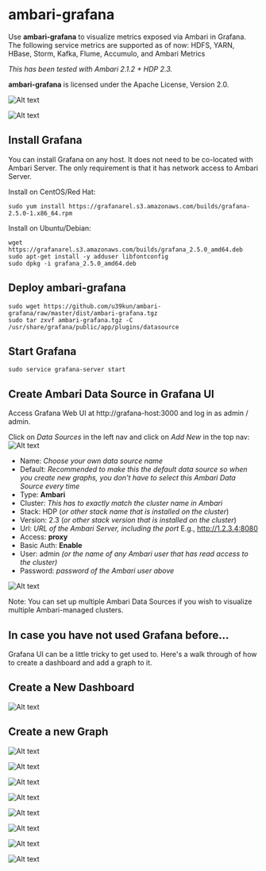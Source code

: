 # ambari-grafana

Use **ambari-grafana** to visualize metrics exposed via Ambari in Grafana.
The following service metrics are supported as of now: HDFS, YARN, HBase, Storm, Kafka, Flume, Accumulo, and Ambari Metrics

*This has been tested with Ambari 2.1.2 + HDP 2.3.*

**ambari-grafana** is licensed under the Apache License, Version 2.0.

![Alt text](https://raw.githubusercontent.com/u39kun/ambari-grafana/master/screenshots/dashboard.png "Ambari Grafana Dashboard")

![Alt text](https://raw.githubusercontent.com/u39kun/ambari-grafana/master/screenshots/select-metric.png "Ambari Grafana Graph Builder")

Install Grafana
---------------

You can install Grafana on any host.  It does not need to be co-located with Ambari Server.  The only requirement is that it has network access to Ambari Server.

Install on CentOS/Red Hat:
```
sudo yum install https://grafanarel.s3.amazonaws.com/builds/grafana-2.5.0-1.x86_64.rpm
```

Install on Ubuntu/Debian:
```
wget https://grafanarel.s3.amazonaws.com/builds/grafana_2.5.0_amd64.deb
sudo apt-get install -y adduser libfontconfig
sudo dpkg -i grafana_2.5.0_amd64.deb
```

Deploy ambari-grafana
---
```
sudo wget https://github.com/u39kun/ambari-grafana/raw/master/dist/ambari-grafana.tgz
sudo tar zxvf ambari-grafana.tgz -C /usr/share/grafana/public/app/plugins/datasource
```

Start Grafana
---
```
sudo service grafana-server start
```

Create Ambari Data Source in Grafana UI
---
Access Grafana Web UI at http://grafana-host:3000 and log in as admin / admin.

Click on *Data Sources* in the left nav and click on *Add New* in the top nav:
![Alt text](https://raw.githubusercontent.com/u39kun/ambari-grafana/master/screenshots/create-data-source.png "Create a new data source")

* Name: *Choose your own data source name*
* Default: *Recommended to make this the default data source so when you create new graphs, you don't have to select this Ambari Data Source every time*
* Type: **Ambari**
* Cluster: *This has to exactly match the cluster name in Ambari*
* Stack: HDP (*or other stack name that is installed on the cluster*)
* Version: 2.3 (*or other stack version that is installed on the cluster*)
* Url: *URL of the Ambari Server, including the port*  E.g., http://1.2.3.4:8080
* Access: **proxy**
* Basic Auth: **Enable**
* User: admin *(or the name of any Ambari user that has read access to the cluster)*
* Password: *password of the Ambari user above*

![Alt text](https://raw.githubusercontent.com/u39kun/ambari-grafana/master/screenshots/adding-ambari-data-source-to-grafana.png "Ading Ambari Data Source to Grafana")

Note: You can set up multiple Ambari Data Sources if you wish to visualize multiple Ambari-managed clusters.

In case you have not used Grafana before...
---
Grafana UI can be a little tricky to get used to.
Here's a walk through of how to create a dashboard and add a graph to it.

Create a New Dashboard
---
![Alt text](https://raw.githubusercontent.com/u39kun/ambari-grafana/master/screenshots/create-grafana-dashboard.png "Create a new dashboard")

Create a new Graph
---
![Alt text](https://raw.githubusercontent.com/u39kun/ambari-grafana/master/screenshots/create-graph-strip-hover.png "Create a new graph - strip hover")

![Alt text](https://raw.githubusercontent.com/u39kun/ambari-grafana/master/screenshots/create-graph-menu.png "Create a new graph - menu")

![Alt text](https://raw.githubusercontent.com/u39kun/ambari-grafana/master/screenshots/edit-graph.png "Create a new graph - edit")

![Alt text](https://raw.githubusercontent.com/u39kun/ambari-grafana/master/screenshots/select-component.png "Create a new graph - select component")

![Alt text](https://raw.githubusercontent.com/u39kun/ambari-grafana/master/screenshots/select-metric.png "Create a new graph - select metric")

![Alt text](https://raw.githubusercontent.com/u39kun/ambari-grafana/master/screenshots/select-unit.png "Create a new graph - select unit")

![Alt text](https://raw.githubusercontent.com/u39kun/ambari-grafana/master/screenshots/set-title.png "Create a new graph - set title")

![Alt text](https://raw.githubusercontent.com/u39kun/ambari-grafana/master/screenshots/save-dashboard.png "Create a new graph - save dashboard")




